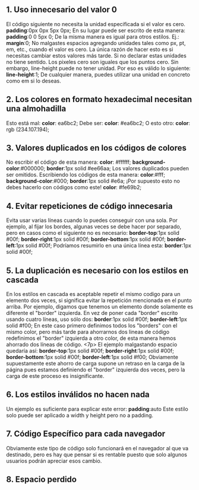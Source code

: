 ## 1. Uso innecesario del valor 0
El código siguiente no necesita la unidad especificada si el valor es cero.
__padding__:0px 0px 5px 0px;
En su lugar puede ser escrito de esta manera:
__padding__:0 0 5px 0;
De la misma manera es igual para otros estilos. Ej.:
__margin__:0;
No malgastes espacios agregando unidades tales como px, pt, em, etc., cuando el valor es cero. La única razón de hacer esto es si necesitas cambiar estos valores más tarde. Si no declarar estas unidades no tiene sentido. Los pixeles cero son iguales que los puntos cero.
Sin embargo, line-height puede no tener unidad. Por eso es válido lo siguiente:
__line-height__:1;
De cualquier manera, puedes utilizar una unidad en concreto como em si lo deseas.
## 2. Los colores en formato hexadecimal necesitan una almohadilla
Esto está mal:
__color__: ea6bc2;
Debe ser:
__color__: #ea6bc2;
O esto otro:
__color__: rgb (234.107.194);
## 3. Valores duplicados en los códigos de colores
No escribir el código de esta manera:
__color__: #ffffff;
__background-color__:#000000;
__border__:1px solid #ee66aa;
Los valores duplicados pueden ser omitidos. Escribiendo los códigos de esta manera:
__color__:#fff;
__background-color__:#000;
__border__:1px solid #e6a;
¡Por supuesto esto no debes hacerlo con códigos como este!
__color__: #fe69b2;
## 4. Evitar repeticiones de código innecesaria
Evita usar varias líneas cuando lo puedes conseguir con una sola. Por ejemplo, al fijar los bordes, algunas veces se debe hacer por separado, pero en casos como el siguiente no es necesario:
__border-top__:1px solid #00f;
__border-right__:1px solid #00f;
__border-bottom__:1px solid #00f;
__border-left__:1px solid #00f;
Podríamos resumirlo en una única línea esta:
__border__:1px solid #00f;
## 5. La duplicación es necesario con los estilos en cascada
En los estilos en cascada es aceptable repetir el mismo codigo para un elemento dos veces, si significa evitar la repetición mencionada en el punto arriba. Por ejemplo, digamos que tenemos un elemento donde solamente es diferente el "border" izquierda. En vez de poner cada "border" escrito usando cuatro líneas, uso sólo dos:
__border__:1px solid #00f;
__border-left__:1px solid #f00;
En este caso primero definimos todos los "borders" con el mismo color, pero más tarde para ahorrarnos dos lineas de código redefinimos el "border" izquierda a otro color, de esta manera hemos ahorrado dos líneas de código. <7p>
El ejemplo malgastando espacio quedaría así:
__border-top__:1px solid #00f;
__border-right__:1px solid #00f;
__border-bottom__:1px solid #00f;
__border-left__:1px solid #f00;
Obviamente supuestamente este ahorro de carga supone un retraso en la carga de la página pues estamos definiendo el "border" izquierda dos veces, pero la carga de este proceso es insignificante.
## 6. Los estilos inválidos no hacen nada
Un ejemplo es suficiente para explicar este error:
__padding__:auto
Este estilo solo puede ser aplicado a width y height pero no a padding.
## 7. Código Específico para cada navegador
Obviamente este tipo de código solo funcionará en el navegador al que va destinado, pero es hay que pensar si es rentable puesto que solo algunos usuarios podrán apreciar esos cambio.
## 8. Espacio perdido
